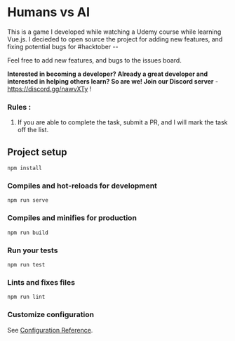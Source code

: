 # Humans vs AI
This is a game I developed while watching a Udemy course while learning Vue.js. I decieded to open source the project for adding new features, and fixing potential bugs for #hacktober -- 

Feel free to add new features, and bugs to the issues board. 

**Interested in becoming a developer? Already a great developer and interested in helping others learn? So are we! Join our Discord server** - https://discord.gg/nawvXTy ! 

### Rules : 
1) If you are able to complete the task, submit a PR, and I will mark the task off the list.


## Project setup
```
npm install
```

### Compiles and hot-reloads for development
```
npm run serve
```

### Compiles and minifies for production
```
npm run build
```

### Run your tests
```
npm run test
```

### Lints and fixes files
```
npm run lint
```

### Customize configuration
See [Configuration Reference](https://cli.vuejs.org/config/).
